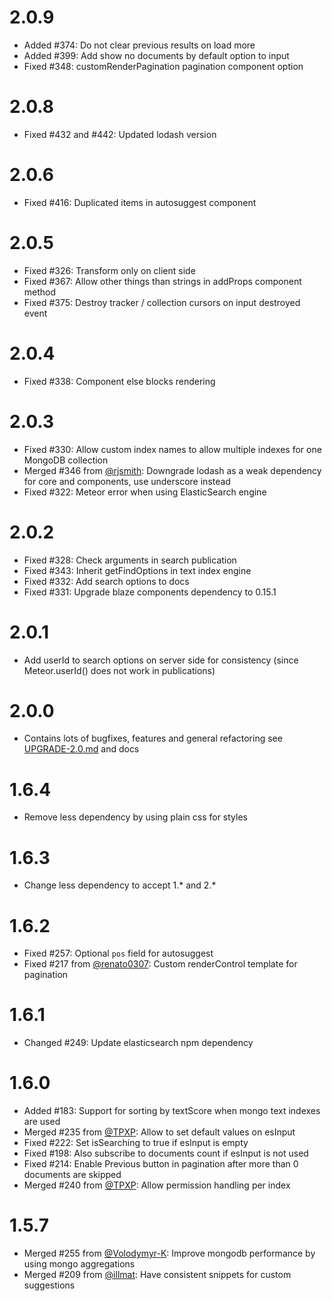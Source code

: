2.0.9
=====

* Added #374: Do not clear previous results on load more
* Added #399: Add show no documents by default option to input
* Fixed #348: customRenderPagination pagination component option 

2.0.8
=====

* Fixed #432 and #442: Updated lodash version 

2.0.6
====

 * Fixed #416: Duplicated items in autosuggest component

2.0.5
====

* Fixed #326: Transform only on client side
* Fixed #367: Allow other things than strings in addProps component method
* Fixed #375: Destroy tracker / collection cursors on input destroyed event

2.0.4
=====

* Fixed #338: Component else blocks rendering

2.0.3
=====

* Fixed #330: Allow custom index names to allow multiple indexes for one MongoDB collection
* Merged #346 from [@rjsmith](https://github.com/rjsmith): Downgrade lodash as a weak dependency for core and components, use underscore instead
* Fixed #322: Meteor error when using ElasticSearch engine

2.0.2
=====

* Fixed #328: Check arguments in search publication
* Fixed #343: Inherit getFindOptions in text index engine
* Fixed #332: Add search options to docs
* Fixed #331: Upgrade blaze components dependency to 0.15.1

2.0.1
=====

* Add userId to search options on server side for consistency (since Meteor.userId() does not work in publications)

2.0.0
=====

* Contains lots of bugfixes, features and general refactoring see [UPGRADE-2.0.md](UPGRADE-2.0.md) and docs

1.6.4
=====

* Remove less dependency by using plain css for styles

1.6.3
=====
* Change less dependency to accept 1.* and 2.*

1.6.2
=====
* Fixed #257: Optional `pos` field for autosuggest
* Fixed #217 from [@renato0307](https://github.com/renato0307): Custom renderControl template for pagination

1.6.1
=====

* Changed #249: Update elasticsearch npm dependency

1.6.0
=====

* Added #183: Support for sorting by textScore when mongo text indexes are used
* Merged #235 from [@TPXP](https://github.com/TPXP): Allow to set default values on esInput
* Fixed #222: Set isSearching to true if esInput is empty
* Fixed #198: Also subscribe to documents count if esInput is not used
* Fixed #214: Enable Previous button in pagination after more than 0 documents are skipped
* Merged #240 from [@TPXP](https://github.com/TPXP): Allow permission handling per index

1.5.7
======

* Merged #255 from [@Volodymyr-K](https://github.com/Volodymyr-K): Improve mongodb performance by using mongo aggregations
* Merged #209 from [@illmat](https://github.com/illmat): Have consistent snippets for custom suggestions
